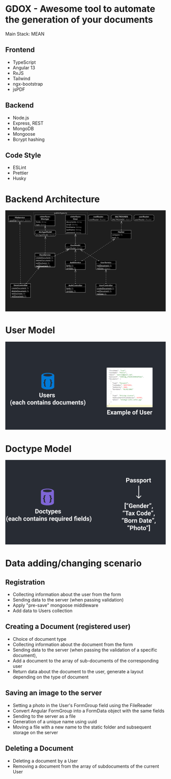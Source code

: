 # GDOX - Awesome tool to automate the generation of your documents

Main Stack: MEAN

Frontend
-
- TypeScript
- Angular 13
- RxJS
- Tailwind
- ngx-bootstrap
- jsPDF

Backend
-
- Node.js
- Express, REST
- MongoDB
- Mongoose
- Bcrypt hashing

Code Style
-
- ESLint
- Prettier
- Husky
# Backend Architecture 
![](https://github.com/wood1ouse/gdox/blob/master/rmResources/backend_diagram.png?raw=true)

# User Model 
![](https://github.com/wood1ouse/gdox/blob/master/rmResources/users.png?raw=true)

# Doctype Model 
![](https://github.com/wood1ouse/gdox/blob/master/rmResources/doctypes.png?raw=true)

# Data adding/changing scenario
Registration
-
- Collecting information about the user from the form
- Sending data to the server (when passing validation)
- Apply "pre-save" mongoose middleware
- Add data to Users collection

Creating a Document (registered user)
-
- Choice of document type
- Collecting information about the document from the form
- Sending data to the server (when passing the validation of a specific document),
- Add a document to the array of sub-documents of the corresponding user
- Return data about the document to the user, generate a layout depending on the type of document

Saving an image to the server
-
- Setting a photo in the User's FormGroup field using the FileReader
- Convert Angular FormGroup into a FormData object with the same fields
- Sending to the server as a file
- Generation of a unique name using uuid
- Moving a file with a new name to the static folder and subsequent storage on the server

Deleting a Document
-
- Deleting a document by a User
- Removing a document from the array of subdocuments of the current User
